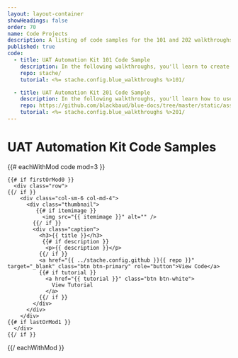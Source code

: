 ```yaml
---
layout: layout-container
showHeadings: false
order: 70
name: Code Projects
description: A listing of code samples for the 101 and 202 walkthroughs.
published: true
code:
  - title: UAT Automation Kit 101 Code Sample
    description: In the following walkthroughs, you'll learn to create a Blackbaud CRM GUI test suite using the Blackbaud UAT Automation Kit.
    repo: stache/
    tutorial: <%= stache.config.blue_walkthroughs %>101/

  - title: UAT Automation Kit 201 Code Sample
    description: In the following walkthroughs, you'll learn how to use the UAT Automation Kit's underlying third-party tools to create custom logic and interactions with the browser.
    repo: https://github.com/blackbaud/blue-docs/tree/master/static/assets/code-samples/201
    tutorial: <%= stache.config.blue_walkthroughs %>201/
---
```



# UAT Automation Kit Code Samples

<div class="code">

  <div class="clearfix"></div>

  {{# eachWithMod code mod=3 }}

    {{# if firstOrMod0 }}
      <div class="row">
    {{/ if }}
        <div class="col-sm-6 col-md-4">
          <div class="thumbnail">
             {{# if itemimage }}
               <img src="{{ itemimage }}" alt="" />
            {{/ if }}
            <div class="caption">
              <h3>{{ title }}</h3>
               {{# if description }}
                <p>{{ description }}</p>
              {{/ if }}
              <a href="{{ ../stache.config.github }}{{ repo }}"  target="_blank" class="btn btn-primary" role="button">View Code</a>
              {{# if tutorial }}
                <a href="{{ tutorial }}" class="btn btn-white">
                  View Tutorial
                </a>
              {{/ if }}
            </div>
          </div>
        </div>
    {{# if lastOrMod1 }}
      </div>
    {{/ if }}

  {{/ eachWithMod }}

</div>





